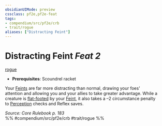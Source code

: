 ```yaml
---
obsidianUIMode: preview
cssclass: pf2e,pf2e-feat
tags:
- compendium/src/pf2e/crb
- trait/rogue
aliases: ["Distracting Feint"]
---
```

# Distracting Feint  *Feat 2*  
[rogue](/rules/traits/rogue.md)  

- **Prerequisites**: Scoundrel racket

Your [Feints](/rules/actions/feint.md) are far more distracting than normal, drawing your foes' attention and allowing you and your allies to take greater advantage. While a creature is [flat-footed](/rules/conditions.md#Flat-footed) by your [Feint](/rules/actions/feint.md), it also takes a –2 circumstance penalty to [Perception](/compendium/skills.md#Perception) checks and Reflex saves.

*Source: Core Rulebook p. 183*  
%% #compendium/src/pf2e/crb #trait/rogue %%
